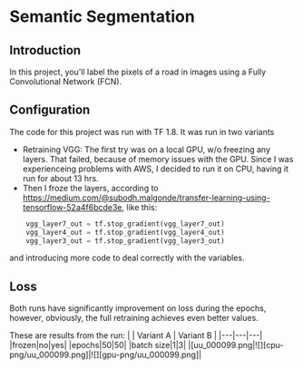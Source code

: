 # Semantic Segmentation
## Introduction
In this project, you'll label the pixels of a road in images using a Fully Convolutional Network (FCN).

## Configuration
The code for this project was run with TF 1.8. It was run in two variants

- Retraining VGG: The first try was on a local GPU, w/o freezing any layers. That failed, because of memory issues with the GPU. Since I was experienceing problems with AWS, I decided to run it on CPU, having it run for about 13 hrs.
- Then I froze the layers, according to https://medium.com/@subodh.malgonde/transfer-learning-using-tensorflow-52a4f6bcde3e, like this:

```python
    vgg_layer7_out = tf.stop_gradient(vgg_layer7_out)
    vgg_layer4_out = tf.stop_gradient(vgg_layer4_out)
    vgg_layer3_out = tf.stop_gradient(vgg_layer3_out)
```

and introducing more code to deal correctly with the variables.

## Loss
Both runs have significantly improvement on loss during the epochs, however, obviously, the full retraining achieves even better values.

These are results from the run:
| | Variant A | Variant B |
|---|---|---|
|frozen|no|yes|
|epochs|50|50|
|batch size|1|3|
|[uu_000099.png|![][cpu-png/uu_000099.png]|![][gpu-png/uu_000099.png]|


